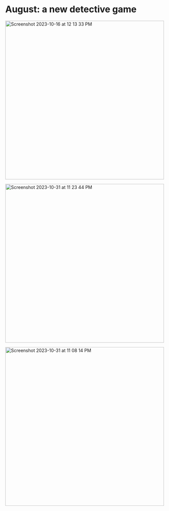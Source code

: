 # August: a new detective game 
<p>
<img width="500" alt="Screenshot 2023-10-16 at 12 13 33 PM" src="https://github.com/mifu67/august/assets/83109586/49839f80-974e-4f41-b343-fde882a25888">
<p>
<img width="500" alt="Screenshot 2023-10-31 at 11 23 44 PM" src="https://github.com/mifu67/august/assets/83109586/6da1fc69-76ed-4477-aecf-2098063bd7f1">
<p>
<img width="500" alt="Screenshot 2023-10-31 at 11 08 14 PM" src="https://github.com/mifu67/august/assets/83109586/c9376f6b-ed1e-427f-99c5-442b6c924ca9">
</p>
